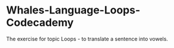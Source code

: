 # Whales-Language-Loops-Codecademy
The exercise for topic Loops - to translate a sentence into vowels. 
